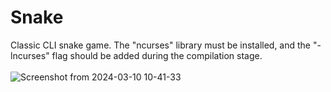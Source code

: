 # Snake

Classic CLI snake game. The "ncurses" library must be installed, and the "-lncurses" flag should be added during the compilation stage.
<br> 
<br>
![Screenshot from 2024-03-10 10-41-33](https://github.com/canetizen/Snake/assets/81326097/a060f6a0-8fa9-4551-a42d-623f9a28433d)

